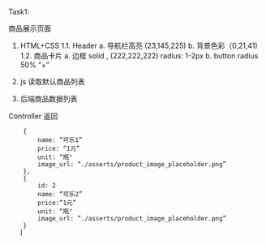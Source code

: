 Task1: 

商品展示页面

1. HTML+CSS
	1.1. Header 
		a. 导航栏高亮 (23,145,225)
		b. 背景色彩（0,21,41)
	1.2. 商品卡片
		a. 边框	solid , (222,222,222)
				radius: 1-2px
		b. button
				radius 50%
				“+”
2. js 读取默认商品列表

3. 后端商品数据列表

Controller 返回

```[
	{
		name: “可乐1”
		price: “1元”
		unit: “瓶"
		image_url: “./asserts/product_image_placeholder.png”
	},
	{
		id: 2
		name: “可乐2”
		price:“1元”
		unit: “瓶"
		image_url: “./asserts/product_image_placeholder.png”
	}
   ]
```


